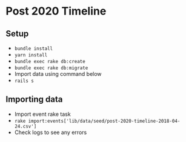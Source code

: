# Post 2020 Timeline

## Setup

- `bundle install`
- `yarn install`
- `bundle exec rake db:create`
- `bundle exec rake db:migrate`
- Import data using command below
- `rails s`

## Importing data

- Import event rake task
- `rake import:events['lib/data/seed/post-2020-timeline-2018-04-24.csv']`
- Check logs to see any errors
